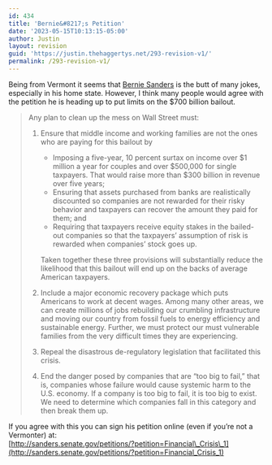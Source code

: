 ```yaml
---
id: 434
title: 'Bernie&#8217;s Petition'
date: '2023-05-15T10:13:15-05:00'
author: Justin
layout: revision
guid: 'https://justin.thehaggertys.net/293-revision-v1/'
permalink: /293-revision-v1/
---
```


Being from Vermont it seems that [Bernie Sanders](http://sanders.senate.gov/about/) is the butt of many jokes, especially in his home state. However, I think many people would agree with the petition he is heading up to put limits on the $700 billion bailout.

> Any plan to clean up the mess on Wall Street must:
> 
> 1. Ensure that middle income and working families are not the ones who are paying for this bailout by 
>     - Imposing a five-year, 10 percent surtax on income over $1 million a year for couples and over $500,000 for single taxpayers. That would raise more than $300 billion in revenue over five years;
>     - Ensuring that assets purchased from banks are realistically discounted so companies are not rewarded for their risky behavior and taxpayers can recover the amount they paid for them; and
>     - Requiring that taxpayers receive equity stakes in the bailed-out companies so that the taxpayers’ assumption of risk is rewarded when companies’ stock goes up.
>     
>     Taken together these three provisions will substantially reduce the likelihood that this bailout will end up on the backs of average American taxpayers.
> 2. Include a major economic recovery package which puts Americans to work at decent wages. Among many other areas, we can create millions of jobs rebuilding our crumbling infrastructure and moving our country from fossil fuels to energy efficiency and sustainable energy. Further, we must protect our must vulnerable families from the very difficult times they are experiencing.
> 3. Repeal the disastrous de-regulatory legislation that facilitated this crisis.
> 4. End the danger posed by companies that are “too big to fail,” that is, companies whose failure would cause systemic harm to the U.S. economy. If a company is too big to fail, it is too big to exist. We need to determine which companies fall in this category and then break them up.

If you agree with this you can sign his petition online (even if you’re not a Vermonter) at:  
[http://sanders.senate.gov/petitions/?petition=Financial\_Crisis\_1](http://sanders.senate.gov/petitions/?petition=Financial_Crisis_1)